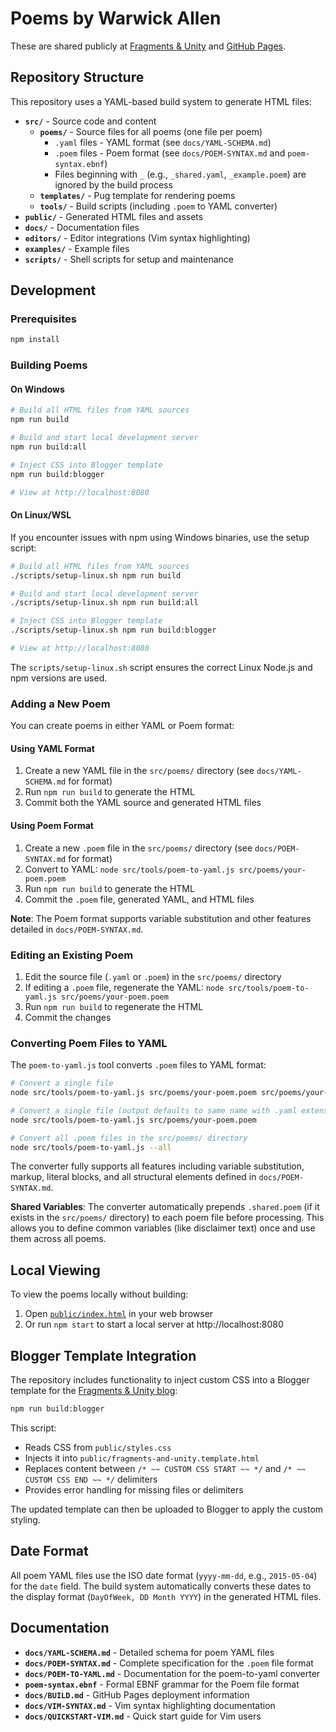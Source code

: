 # Poems by Warwick Allen

These are shared publicly at [Fragments & Unity](https://fragments-and-unity.blogspot.com/) and [GitHub Pages](https://warwick-allen.github.io/poems/).

## Repository Structure

This repository uses a YAML-based build system to generate HTML files:

- **`src/`** - Source code and content
  - **`poems/`** - Source files for all poems (one file per poem)
    - `.yaml` files - YAML format (see `docs/YAML-SCHEMA.md`)
    - `.poem` files - Poem format (see `docs/POEM-SYNTAX.md` and `poem-syntax.ebnf`)
    - Files beginning with `_` (e.g., `_shared.yaml`, `_example.poem`) are ignored by the build process
  - **`templates/`** - Pug template for rendering poems
  - **`tools/`** - Build scripts (including `.poem` to YAML converter)
- **`public/`** - Generated HTML files and assets
- **`docs/`** - Documentation files
- **`editors/`** - Editor integrations (Vim syntax highlighting)
- **`examples/`** - Example files
- **`scripts/`** - Shell scripts for setup and maintenance

## Development

### Prerequisites

```bash
npm install
```

### Building Poems

#### On Windows
```bash
# Build all HTML files from YAML sources
npm run build

# Build and start local development server
npm run build:all

# Inject CSS into Blogger template
npm run build:blogger

# View at http://localhost:8080
```

#### On Linux/WSL
If you encounter issues with npm using Windows binaries, use the setup script:

```bash
# Build all HTML files from YAML sources
./scripts/setup-linux.sh npm run build

# Build and start local development server
./scripts/setup-linux.sh npm run build:all

# Inject CSS into Blogger template
./scripts/setup-linux.sh npm run build:blogger

# View at http://localhost:8080
```

The `scripts/setup-linux.sh` script ensures the correct Linux Node.js and npm versions are used.

### Adding a New Poem

You can create poems in either YAML or Poem format:

#### Using YAML Format
1. Create a new YAML file in the `src/poems/` directory (see `docs/YAML-SCHEMA.md` for format)
2. Run `npm run build` to generate the HTML
3. Commit both the YAML source and generated HTML files

#### Using Poem Format
1. Create a new `.poem` file in the `src/poems/` directory (see `docs/POEM-SYNTAX.md` for format)
2. Convert to YAML: `node src/tools/poem-to-yaml.js src/poems/your-poem.poem`
3. Run `npm run build` to generate the HTML
4. Commit the `.poem` file, generated YAML, and HTML files

**Note**: The Poem format supports variable substitution and other features detailed in `docs/POEM-SYNTAX.md`.

### Editing an Existing Poem

1. Edit the source file (`.yaml` or `.poem`) in the `src/poems/` directory
2. If editing a `.poem` file, regenerate the YAML: `node src/tools/poem-to-yaml.js src/poems/your-poem.poem`
3. Run `npm run build` to regenerate the HTML
4. Commit the changes

### Converting Poem Files to YAML

The `poem-to-yaml.js` tool converts `.poem` files to YAML format:

```bash
# Convert a single file
node src/tools/poem-to-yaml.js src/poems/your-poem.poem src/poems/your-poem.yaml

# Convert a single file (output defaults to same name with .yaml extension)
node src/tools/poem-to-yaml.js src/poems/your-poem.poem

# Convert all .poem files in the src/poems/ directory
node src/tools/poem-to-yaml.js --all
```

The converter fully supports all features including variable substitution, markup, literal blocks, and all structural elements defined in `docs/POEM-SYNTAX.md`.

**Shared Variables**: The converter automatically prepends `.shared.poem` (if it exists in the `src/poems/` directory) to each poem file before processing. This allows you to define common variables (like disclaimer text) once and use them across all poems.

## Local Viewing

To view the poems locally without building:
1. Open [`public/index.html`](public/index.html) in your web browser
2. Or run `npm start` to start a local server at http://localhost:8080

## Blogger Template Integration

The repository includes functionality to inject custom CSS into a Blogger template for the [Fragments & Unity blog](https://fragments-and-unity.blogspot.com/):

```bash
npm run build:blogger
```

This script:
- Reads CSS from `public/styles.css`
- Injects it into `public/fragments-and-unity.template.html`
- Replaces content between `/* ~~ CUSTOM CSS START ~~ */` and `/* ~~ CUSTOM CSS END ~~ */` delimiters
- Provides error handling for missing files or delimiters

The updated template can then be uploaded to Blogger to apply the custom styling.

## Date Format

All poem YAML files use the ISO date format (`yyyy-mm-dd`, e.g., `2015-05-04`) for the `date` field. The build system automatically converts these dates to the display format (`DayOfWeek, DD Month YYYY`) in the generated HTML files.

## Documentation

- **`docs/YAML-SCHEMA.md`** - Detailed schema for poem YAML files
- **`docs/POEM-SYNTAX.md`** - Complete specification for the `.poem` file format
- **`docs/POEM-TO-YAML.md`** - Documentation for the poem-to-yaml converter
- **`poem-syntax.ebnf`** - Formal EBNF grammar for the Poem file format
- **`docs/BUILD.md`** - GitHub Pages deployment information
- **`docs/VIM-SYNTAX.md`** - Vim syntax highlighting documentation
- **`docs/QUICKSTART-VIM.md`** - Quick start guide for Vim users
